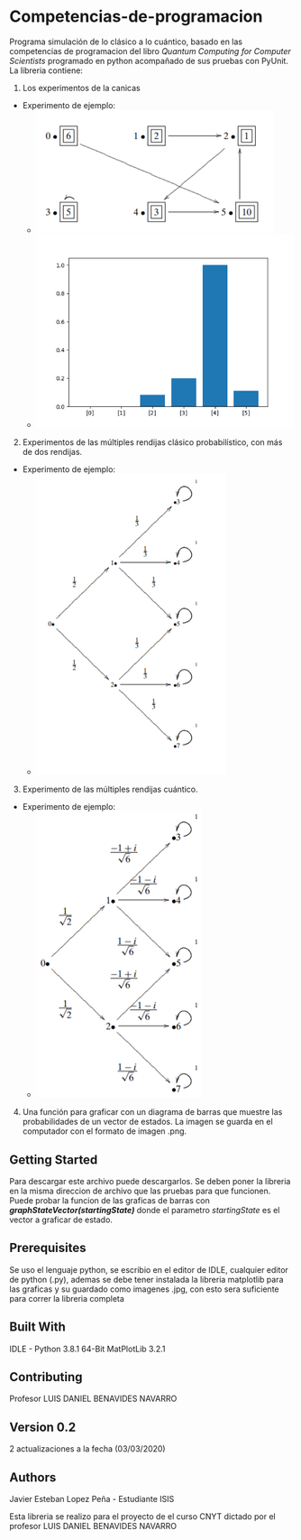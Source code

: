 # Competencias-de-programacion
Programa simulación de lo clásico a lo cuántico, basado en las competencias de programacion del libro *Quantum Computing for Computer Scientists* programado en python acompañado de sus pruebas con PyUnit. La libreria contiene:

1. Los experimentos de la canicas
  - Experimento de ejemplo:
    - ![No se puede cargar](https://raw.githubusercontent.com/Javier200151/Competencias-de-programacion/master/canicas.PNG)
    - ![No se puede cargar](https://raw.githubusercontent.com/Javier200151/Competencias-de-programacion/master/EstadoInicial.png)
2. Experimentos de las múltiples rendijas clásico probabilístico, con más de dos rendijas. 
  - Experimento de ejemplo:
    - ![No se puede cargar](https://raw.githubusercontent.com/Javier200151/Competencias-de-programacion/master/rendijas.PNG)
3. Experimento de las múltiples rendijas cuántico.
  - Experimento de ejemplo:
    - ![No se puede cargar](https://raw.githubusercontent.com/Javier200151/Competencias-de-programacion/master/cuantico.PNG)
4. Una función para graficar con un diagrama de barras que muestre las probabilidades de un vector de estados. La imagen se guarda en el computador con el formato de imagen .png.

## Getting Started
Para descargar este archivo puede descargarlos. Se deben poner la libreria en la misma direccion de archivo que las pruebas para que funcionen. Puede probar la funcion de las graficas de barras con ***graphStateVector(startingState)*** donde el parametro *startingState* es el vector a graficar de estado.

## Prerequisites
Se uso el lenguaje python, se escribio en el editor de IDLE, cualquier editor de python (.py), ademas se debe tener instalada la libreria matplotlib para las graficas y su guardado como imagenes .jpg, con esto sera suficiente para correr la libreria completa

## Built With
IDLE - Python 3.8.1 64-Bit
MatPlotLib 3.2.1

## Contributing
Profesor LUIS DANIEL BENAVIDES NAVARRO

## Version 0.2
2 actualizaciones a la fecha (03/03/2020)

## Authors
Javier Esteban Lopez Peña - Estudiante ISIS

Esta libreria se realizo para el proyecto de el curso CNYT dictado por el profesor LUIS DANIEL BENAVIDES NAVARRO

